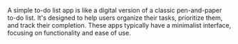 A simple to-do list app is like a digital version of a classic pen-and-paper to-do list. It's designed to help users organize their tasks, prioritize them, and track their completion. These apps typically have a minimalist interface, focusing on functionality and ease of use. 
 
